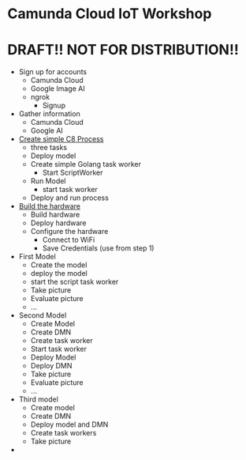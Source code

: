# Camunda Cloud IoT Workshop

# DRAFT!! NOT FOR DISTRIBUTION!!


- Sign up for accounts
  - Camunda Cloud
  - Google Image AI
  - ngrok
    - Signup
- Gather information
  - Camunda Cloud
  - Google AI
- [Create simple C8 Process](../ScriptWorker/index.md)
  - three tasks
  - Deploy model
  - Create simple Golang task worker
    - Start ScriptWorker
  - Run Model
    - start task worker
  - Deploy and run process
- [Build the hardware](../Hardware/index.md)
  - Build hardware
  - Deploy hardware
  - Configure the hardware
    - Connect to WiFi
    - Save Credentials (use from step 1)
- First Model
  - Create the model
  - deploy the model
  - start the script task worker
  - Take picture
  - Evaluate picture
  - ...
- Second Model
  - Create Model
  - Create DMN
  - Create task worker
  - Start task worker
  - Deploy Model
  - Deploy DMN
  - Take picture
  - Evaluate picture
  - ...
- Third model
  - Create model
  - Create DMN
  - Deploy model and DMN
  - Create task workers
  - Take picture
-